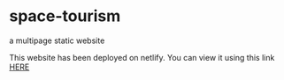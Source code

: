 # space-tourism
a multipage static website


This website has been deployed on netlify. You can view it using this link [HERE](https://golden-sorbet-addae6.netlify.app)
